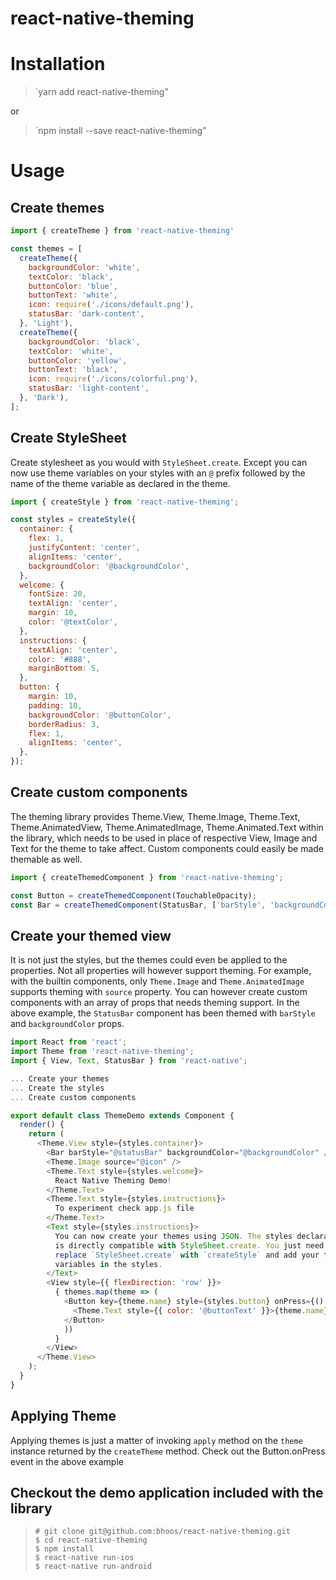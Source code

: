 # react-native-theming

# Installation
> `yarn add react-native-theming"

or

> `npm install --save react-native-theming"

# Usage
## Create themes

```javascript
import { createTheme } from 'react-native-theming'

const themes = [
  createTheme({
    backgroundColor: 'white',
    textColor: 'black',
    buttonColor: 'blue',
    buttonText: 'white',
    icon: require('./icons/default.png'),
    statusBar: 'dark-content',
  }, 'Light'),
  createTheme({
    backgroundColor: 'black',
    textColor: 'white',
    buttonColor: 'yellow',
    buttonText: 'black',
    icon: require('./icons/colorful.png'),
    statusBar: 'light-content',
  }, 'Dark'),
];
```

## Create StyleSheet
Create stylesheet as you would with `StyleSheet.create`. Except you can
now use theme variables on your styles with an `@` prefix followed by
the name of the theme variable as declared in the theme.

```javascript
import { createStyle } from 'react-native-theming';

const styles = createStyle({
  container: {
    flex: 1,
    justifyContent: 'center',
    alignItems: 'center',
    backgroundColor: '@backgroundColor',
  },
  welcome: {
    fontSize: 20,
    textAlign: 'center',
    margin: 10,
    color: '@textColor',
  },
  instructions: {
    textAlign: 'center',
    color: '#888',
    marginBottom: 5,
  },
  button: {
    margin: 10,
    padding: 10,
    backgroundColor: '@buttonColor',
    borderRadius: 3,
    flex: 1,
    alignItems: 'center',
  },
});
```

## Create custom components
The theming library provides Theme.View, Theme.Image, Theme.Text,
Theme.AnimatedView, Theme.AnimatedImage, Theme.Animated.Text within
the library, which needs to be used in place of respective View, Image
and Text for the theme to take affect. Custom components could easily
be made themable as well. 

```javascript
import { createThemedComponent } from 'react-native-theming';

const Button = createThemedComponent(TouchableOpacity);
const Bar = createThemedComponent(StatusBar, ['barStyle', 'backgroundColor']);
```

## Create your themed view
It is not just the styles, but the themes could even be applied to the properties.
Not all properties will however support theming. For example, with the builtin 
components, only `Theme.Image` and `Theme.AnimatedImage` supports theming with
`source` property. You can however create custom components with an array of
props that needs theming support. In the above example, the `StatusBar` component
has been themed with `barStyle` and `backgroundColor` props.

```javascript
import React from 'react';
import Theme from 'react-native-theming';
import { View, Text, StatusBar } from 'react-native';

... Create your themes
... Create the styles
... Create custom components

export default class ThemeDemo extends Component {
  render() {
    return (
      <Theme.View style={styles.container}>
        <Bar barStyle="@statusBar" backgroundColor="@backgroundColor" />
        <Theme.Image source="@icon" />
        <Theme.Text style={styles.welcome}>
          React Native Theming Demo!
        </Theme.Text>
        <Theme.Text style={styles.instructions}>
          To experiment check app.js file
        </Theme.Text>
        <Text style={styles.instructions}>
          You can now create your themes using JSON. The styles declaration
          is directly compatible with StyleSheet.create. You just need to
          replace `StyleSheet.create` with `createStyle` and add your theme
          variables in the styles.
        </Text>
        <View style={{ flexDirection: 'row' }}>
          { themes.map(theme => (
            <Button key={theme.name} style={styles.button} onPress={() => theme.apply()}>
              <Theme.Text style={{ color: '@buttonText' }}>{theme.name}</Theme.Text>
            </Button>
            ))
          }
        </View>
      </Theme.View>
    );
  }
}
```

## Applying Theme
Applying themes is just a matter of invoking `apply` method on the `theme` instance
returned by the `createTheme` method. Check out the Button.onPress event in the
above example

## Checkout the demo application included with the library
> `# git clone git@github.com:bhoos/react-native-theming.git`  
> `$ cd react-native-theming`  
> `$ npm install`  
> `$ react-native run-ios`  
> `$ react-native run-android`  
